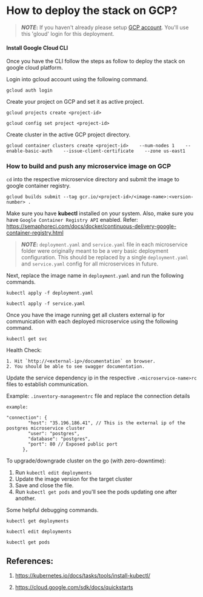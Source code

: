 # How to deploy the stack on GCP?

> **_NOTE_:** If you haven't already please setup [GCP account](https://cloud.google.com/). You'll use this 'gloud' login for this deployment.

#### Install Google Cloud CLI

Once you have the CLI follow the steps as follow to deploy the stack on google cloud platform.

Login into gcloud account using the following command.
```
gcloud auth login
```
Create your project on GCP and set it as active project.
```
gcloud projects create <project-id>

gcloud config set project <project-id>

```
Create cluster in the active GCP project directory.
````
gcloud container clusters create <project-id>    --num-nodes 1    --enable-basic-auth    --issue-client-certificate    --zone us-east1
````
### How to build and push any microservice image on GCP

`cd` into the respective microservice directory and submit the image to google container registry. 

````
gcloud builds submit --tag gcr.io/<project-id>/<image-name>:<version-number> .
````
Make sure you have <strong>kubectl</strong> installed on your system.
Also, make sure you have `Google Container Registry API` enabled. Refer: https://semaphoreci.com/docs/docker/continuous-delivery-google-container-registry.html

> **_NOTE_:** `deployment.yaml` and `service.yaml` file in each microservice folder were originally meant to be a very basic deployment configuration. This should be replaced by a single `deployment.yaml` and `service.yaml` config for all microservices in future.

Next, replace the image name in `deployment.yaml` and run the following commands.
```
kubectl apply -f deployment.yaml

kubectl apply -f service.yaml
```

Once you have the image running get all clusters external ip for communication with each deployed microservice using the following command.
````
kubectl get svc
````
Health Check: 
````
1. Hit `http://<external-ip>/documentation` on browser. 
2. You should be able to see swagger documentation.
````

Update the service dependency ip in the respective `.<microservice-name>rc` files to establish communication.

Example: `.inventory-managementrc` file and replace the connection details
````
example:

"connection": {
        "host": "35.196.186.41", // This is the external ip of the postgres microservice cluster
        "user": "postgres",
        "database": "postgres",
        "port": 80 // Exposed public port
      },
````
To upgrade/downgrade cluster on the go (with zero-downtime):
1. Run `kubectl edit deployments`
2. Update the image version for the target cluster
3. Save and close the file.
4. Run `kubectl get pods` and you'll see the pods updating one after another.


Some helpful debugging commands.

````
kubectl get deployments

kubectl edit deployments

kubectl get pods
````

## References:

1. https://kubernetes.io/docs/tasks/tools/install-kubectl/

2. https://cloud.google.com/sdk/docs/quickstarts



